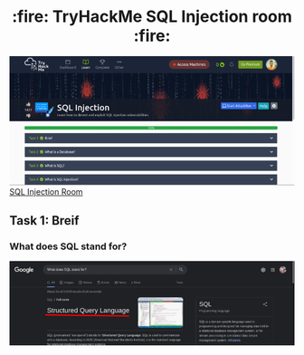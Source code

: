 <h1 align='center'>:fire: TryHackMe SQL Injection room :fire: </h1>

![show image](images/1-show.png)<br/>
[SQL Injection Room](https://tryhackme.com/room/sqlinjectionlm)


## Task 1: Breif
### What does SQL stand for?
![what does](images/2-what-does.png)